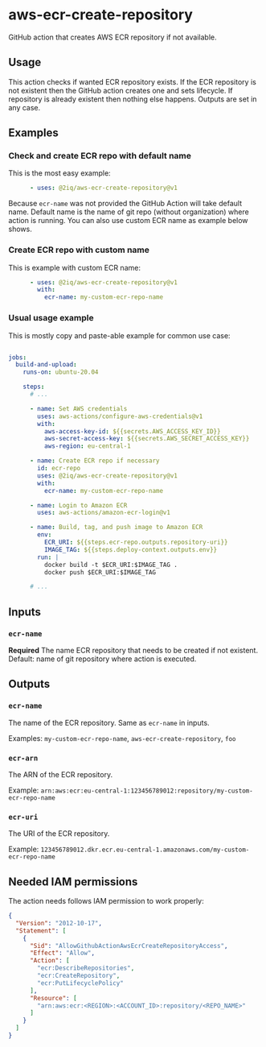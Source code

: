# aws-ecr-create-repository

GitHub action that creates AWS ECR repository if not available.

## Usage

This action checks if wanted ECR repository exists.
If the ECR repository is not existent then the GitHub action creates one and sets lifecycle.
If repository is already existent then nothing else happens.
Outputs are set in any case.

## Examples

### Check and create ECR repo with default name

This is the most easy example:

```yaml
      - uses: @2iq/aws-ecr-create-repository@v1
```

Because `ecr-name` was not provided the GitHub Action will take default name.
Default name is the name of git repo (without organization) where action is running.
You can also use custom ECR name as example below shows.

### Create ECR repo with custom name

This is example with custom ECR name:

```yaml
      - uses: @2iq/aws-ecr-create-repository@v1
        with:
          ecr-name: my-custom-ecr-repo-name
```

### Usual usage example

This is mostly copy and paste-able example for common use case:

```yaml

jobs:
  build-and-upload:
    runs-on: ubuntu-20.04

    steps:
      # ...

      - name: Set AWS credentials
        uses: aws-actions/configure-aws-credentials@v1
        with:
          aws-access-key-id: ${{secrets.AWS_ACCESS_KEY_ID}}
          aws-secret-access-key: ${{secrets.AWS_SECRET_ACCESS_KEY}}
          aws-region: eu-central-1

      - name: Create ECR repo if necessary
        id: ecr-repo
        uses: @2iq/aws-ecr-create-repository@v1
        with:
          ecr-name: my-custom-ecr-repo-name

      - name: Login to Amazon ECR
        uses: aws-actions/amazon-ecr-login@v1

      - name: Build, tag, and push image to Amazon ECR
        env:
          ECR_URI: ${{steps.ecr-repo.outputs.repository-uri}}
          IMAGE_TAG: ${{steps.deploy-context.outputs.env}}
        run: |
          docker build -t $ECR_URI:$IMAGE_TAG .
          docker push $ECR_URI:$IMAGE_TAG

      # ...
```

## Inputs

### `ecr-name`

**Required** The name ECR repository that needs to be created if not existent.
    Default: name of git repository where action is executed.

## Outputs

### `ecr-name`

The name of the ECR repository.
Same as `ecr-name` in inputs.

Examples: `my-custom-ecr-repo-name`, `aws-ecr-create-repository`, `foo`

### `ecr-arn`

The ARN of the ECR repository.

Example: `arn:aws:ecr:eu-central-1:123456789012:repository/my-custom-ecr-repo-name`

### `ecr-uri`

The URI of the ECR repository.

Example: `123456789012.dkr.ecr.eu-central-1.amazonaws.com/my-custom-ecr-repo-name`

## Needed IAM permissions

The action needs follows IAM permission to work properly:

```json
{
  "Version": "2012-10-17",
  "Statement": [
    {
      "Sid": "AllowGithubActionAwsEcrCreateRepositoryAccess",
      "Effect": "Allow",
      "Action": [
        "ecr:DescribeRepositories",
        "ecr:CreateRepository",
        "ecr:PutLifecyclePolicy"
      ],
      "Resource": [
        "arn:aws:ecr:<REGION>:<ACCOUNT_ID>:repository/<REPO_NAME>"
      ]
    }
  ]
}
```
